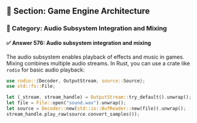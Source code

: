 ## 📘 Section: Game Engine Architecture
### 🔹 Category: Audio Subsystem Integration and Mixing
#### ✅ Answer 576: Audio subsystem integration and mixing

The audio subsystem enables playback of effects and music in games. Mixing combines multiple audio streams. In Rust, you can use a crate like `rodio` for basic audio playback:

```rust
use rodio::{Decoder, OutputStream, source::Source};
use std::fs::File;

let (_stream, stream_handle) = OutputStream::try_default().unwrap();
let file = File::open("sound.wav").unwrap();
let source = Decoder::new(std::io::BufReader::new(file)).unwrap();
stream_handle.play_raw(source.convert_samples());
```
